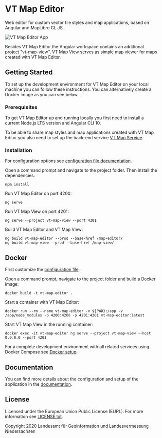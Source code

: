 # VT Map Editor

Web editor for custom vector tile styles and map applications, based on Angular and MapLibre GL JS.

![VT Map Editor App](docs/images/vt_map_editor_app.jpg)

Besides VT Map Editor the Angular workspace contains an additional project "vt-map-view". VT Map View serves as simple map viewer for maps created with VT Map Editor.

## Getting Started

To set up the development environment for VT Map Editor on your local machine you can follow these instructions. You can alternatively create a Docker image as you can see below.

### Prerequisites

To get VT Map Editor up and running locally you first need to install a current Node.js LTS version and Angular CLI 10.

To be able to share map styles and map applications created with VT Map Editor you also need to set up the back-end service [VT Map Service](https://github.com/Basisvisualisierung/vt-map-service).

### Installation

For configuration options see [configuration file documentation](docs/configuration.adoc).

Open a command prompt and navigate to the project folder. Then install the dependencies:

```
npm install
```

Run VT Map Editor on port 4200:

```
ng serve
```

Run VT Map View on port 4201:

```
ng serve --project vt-map-view --port 4201
```

Build VT Map Editor and VT Map View:

```
ng build vt-map-editor --prod --base-href /map-editor/
ng build vt-map-view --prod --base-href /map-view/
```

## Docker

First customize the [configuration file](docs/configuration.adoc).

Open a command prompt, navigate to the project folder and build a Docker image:

```
docker build -t vt-map-editor .
```

Start a container with VT Map Editor:

```
docker run --rm --name vt-map-editor -v ${PWD}:/app -v /app/node_modules -p 4200:4200 -p 4201:4201 vt-map-editor:latest
```

Start VT Map View in the running container:

```
docker exec -it vt-map-editor ng serve --project vt-map-view --host 0.0.0.0 --port 4201
```

For a complete development environment with all related services using Docker Compose see [Docker setup](https://github.com/Basisvisualisierung/vt-map-editor/blob/master/docs/docker-setup.adoc).

## Documentation
You can find more details about the configuration and setup of the application in the [documentation](docs/vt-map-editor.adoc).

## License
Licensed under the European Union Public License (EUPL). For more information see [LICENSE.txt](LICENSE.txt).

Copyright 2020 Landesamt für Geoinformation und Landesvermessung Niedersachsen
